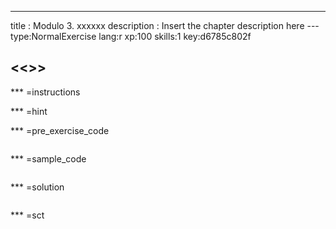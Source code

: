 ---
title       : Modulo 3. xxxxxx
description : Insert the chapter description here
--- type:NormalExercise lang:r xp:100 skills:1 key:d6785c802f
## <<<New Exercise>>>


*** =instructions

*** =hint

*** =pre_exercise_code
```{r}

```

*** =sample_code
```{r}

```

*** =solution
```{r}

```

*** =sct
```{r}

```
